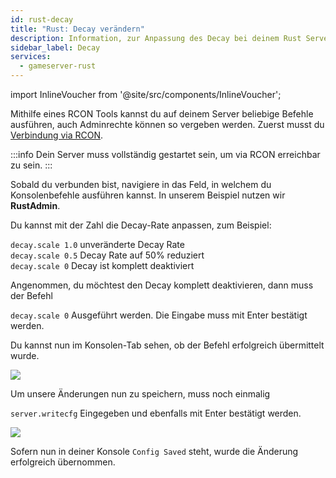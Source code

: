 ```yaml
---
id: rust-decay
title: "Rust: Decay verändern"
description: Information, zur Anpassung des Decay bei deinem Rust Server von ZAP-Hosting - ZAP-Hosting.com Dokumentation
sidebar_label: Decay
services:
  - gameserver-rust
---
```


import InlineVoucher from '@site/src/components/InlineVoucher';

<InlineVoucher />

Mithilfe eines RCON Tools kannst du auf deinem Server beliebige Befehle ausführen, auch Adminrechte können so vergeben werden.
Zuerst musst du [Verbindung via RCON](rust-connectrcon.md).

:::info
Dein Server muss vollständig gestartet sein, um via RCON erreichbar zu sein. 
:::

Sobald du verbunden bist, navigiere in das Feld, in welchem du Konsolenbefehle ausführen kannst. In unserem Beispiel nutzen wir **RustAdmin**.

Du kannst mit der Zahl die Decay-Rate anpassen, zum Beispiel:

`decay.scale 1.0` unveränderte Decay Rate<br/>
`decay.scale 0.5` Decay Rate auf 50% reduziert<br/>
`decay.scale 0` Decay ist komplett deaktiviert<br/>

Angenommen, du möchtest den Decay komplett deaktivieren, dann muss der Befehl

```decay.scale 0``` Ausgeführt werden. Die Eingabe muss mit Enter bestätigt werden.

Du kannst nun im Konsolen-Tab sehen, ob der Befehl erfolgreich übermittelt wurde.

![](https://screensaver01.zap-hosting.com/index.php/s/59Z2Y7x7t6Dcm5q/preview)


Um unsere Änderungen nun zu speichern, muss noch einmalig

```server.writecfg``` Eingegeben und ebenfalls mit Enter bestätigt werden.

![](https://screensaver01.zap-hosting.com/index.php/s/kMbnt6M2XTEcLMB/preview)

Sofern nun in deiner Konsole `Config Saved` steht, wurde die Änderung erfolgreich übernommen.


<InlineVoucher />
